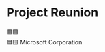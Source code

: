 # Project Reunion

🟥🟩                                                                                                                    
🟦🟨
                     Microsoft Corporation

